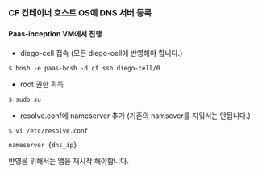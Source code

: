 ### CF 컨테이너 호스트 OS에 DNS 서버 등록
#### Paas-inception VM에서 진행
- diego-cell 접속 (모든 diego-cell에 반영해야 합니다.)
```
$ bosh -e paas-bosh -d cf ssh diego-cell/0
```

- root 권한 흭득
```
$ sudo su
```

- resolve.conf에 nameserver 추가 (기존의 namsever를 지워서는 안됩니다.)
```
$ vi /etc/resolve.conf

nameserver {dns_ip}
```

반영을 위해서는 앱을 재시작 해야합니다.
